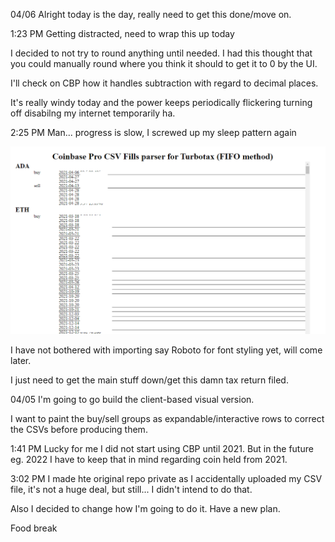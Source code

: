 04/06
Alright today is the day, really need to get this done/move on.

1:23 PM
Getting distracted, need to wrap this up today

I decided to not try to round anything until needed. I had this thought that you could manually round where you think it should to get it to 0 by the UI.

I'll check on CBP how it handles subtraction with regard to decimal places.

It's really windy today and the power keeps periodically flickering turning off disabilng my internet temporarily ha.

2:25 PM
Man... progress is slow, I screwed up my sleep pattern again

<img src="./no-like.png" width="800"/>

I have not bothered with importing say Roboto for font styling yet, will come later.

I just need to get the main stuff down/get this damn tax return filed.

04/05
I'm going to go build the client-based visual version.

I want to paint the buy/sell groups as expandable/interactive rows to correct the CSVs before producing them.

1:41 PM
Lucky for me I did not start using CBP until 2021. But in the future eg. 2022 I have to keep that in mind regarding coin held from 2021.

3:02 PM
I made hte original repo private as I accidentally uploaded my CSV file, it's not a huge deal, but still... I didn't intend to do that.

Also I decided to change how I'm going to do it. Have a new plan.

Food break